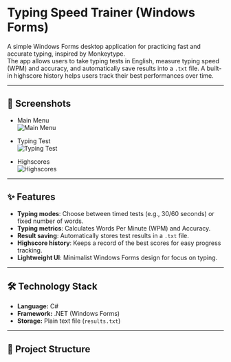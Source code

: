 # Typing Speed Trainer (Windows Forms)

A simple Windows Forms desktop application for practicing fast and accurate typing, inspired by Monkeytype.  
The app allows users to take typing tests in English, measure typing speed (WPM) and accuracy, and automatically save results into a `.txt` file. A built-in highscore history helps users track their best performances over time.

---

## 📸 Screenshots
<!-- Add your screenshots here -->
- Main Menu  
  ![Main Menu](images/main_menu.png)

- Typing Test  
  ![Typing Test](images/typing_test.png)

- Highscores  
  ![Highscores](images/highscores.png)

---

## ✨ Features
- **Typing modes**: Choose between timed tests (e.g., 30/60 seconds) or fixed number of words.
- **Typing metrics**: Calculates Words Per Minute (WPM) and Accuracy.
- **Result saving**: Automatically stores test results in a `.txt` file.
- **Highscore history**: Keeps a record of the best scores for easy progress tracking.
- **Lightweight UI**: Minimalist Windows Forms design for focus on typing.

---

## 🛠️ Technology Stack
- **Language:** C#
- **Framework:** .NET (Windows Forms)
- **Storage:** Plain text file (`results.txt`)

---

## 📂 Project Structure
